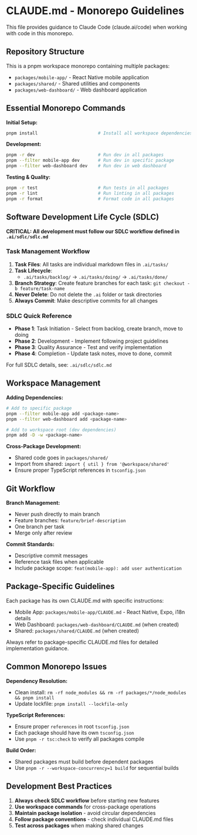 # CLAUDE.md - Monorepo Guidelines

This file provides guidance to Claude Code (claude.ai/code) when working with code in this monorepo.

## Repository Structure

This is a pnpm workspace monorepo containing multiple packages:
- `packages/mobile-app/` - React Native mobile application
- `packages/shared/` - Shared utilities and components
- `packages/web-dashboard/` - Web dashboard application

## Essential Monorepo Commands

**Initial Setup:**
```bash
pnpm install                       # Install all workspace dependencies
```

**Development:**
```bash
pnpm -r dev                        # Run dev in all packages
pnpm --filter mobile-app dev       # Run dev in specific package
pnpm --filter web-dashboard dev    # Run dev in web dashboard
```

**Testing & Quality:**
```bash
pnpm -r test                       # Run tests in all packages
pnpm -r lint                       # Run linting in all packages
pnpm -r format                     # Format code in all packages
```

## Software Development Life Cycle (SDLC)

**CRITICAL: All development must follow our SDLC workflow defined in `.ai/sdlc/sdlc.md`**

### Task Management Workflow
1. **Task Files**: All tasks are individual markdown files in `.ai/tasks/`
2. **Task Lifecycle**: 
   - `.ai/tasks/backlog/` → `.ai/tasks/doing/` → `.ai/tasks/done/`
3. **Branch Strategy**: Create feature branches for each task: `git checkout -b feature/task-name`
4. **Never Delete**: Do not delete the `.ai` folder or task directories
5. **Always Commit**: Make descriptive commits for all changes

### SDLC Quick Reference
- **Phase 1**: Task Initiation - Select from backlog, create branch, move to doing
- **Phase 2**: Development - Implement following project guidelines
- **Phase 3**: Quality Assurance - Test and verify implementation
- **Phase 4**: Completion - Update task notes, move to done, commit

For full SDLC details, see: `.ai/sdlc/sdlc.md`

## Workspace Management

**Adding Dependencies:**
```bash
# Add to specific package
pnpm --filter mobile-app add <package-name>
pnpm --filter web-dashboard add <package-name>

# Add to workspace root (dev dependencies)
pnpm add -D -w <package-name>
```

**Cross-Package Development:**
- Shared code goes in `packages/shared/`
- Import from shared: `import { util } from '@workspace/shared'`
- Ensure proper TypeScript references in `tsconfig.json`

## Git Workflow

**Branch Management:**
- Never push directly to main branch
- Feature branches: `feature/brief-description`
- One branch per task
- Merge only after review

**Commit Standards:**
- Descriptive commit messages
- Reference task files when applicable
- Include package scope: `feat(mobile-app): add user authentication`

## Package-Specific Guidelines

Each package has its own CLAUDE.md with specific instructions:
- Mobile App: `packages/mobile-app/CLAUDE.md` - React Native, Expo, i18n details
- Web Dashboard: `packages/web-dashboard/CLAUDE.md` (when created)
- Shared: `packages/shared/CLAUDE.md` (when created)

Always refer to package-specific CLAUDE.md files for detailed implementation guidance.

## Common Monorepo Issues

**Dependency Resolution:**
- Clean install: `rm -rf node_modules && rm -rf packages/*/node_modules && pnpm install`
- Update lockfile: `pnpm install --lockfile-only`

**TypeScript References:**
- Ensure proper `references` in root `tsconfig.json`
- Each package should have its own `tsconfig.json`
- Use `pnpm -r tsc:check` to verify all packages compile

**Build Order:**
- Shared packages must build before dependent packages
- Use `pnpm -r --workspace-concurrency=1 build` for sequential builds

## Development Best Practices

1. **Always check SDLC workflow** before starting new features
2. **Use workspace commands** for cross-package operations
3. **Maintain package isolation** - avoid circular dependencies
4. **Follow package conventions** - check individual CLAUDE.md files
5. **Test across packages** when making shared changes
